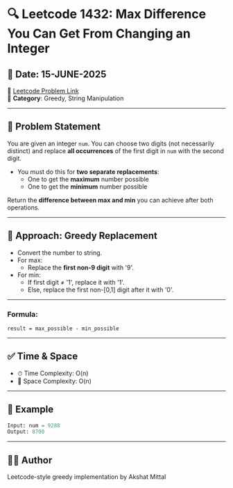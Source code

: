 # 🔍 Leetcode 1432: Max Difference You Can Get From Changing an Integer
## 📅 Date: 15-JUNE-2025  
🔗 [Leetcode Problem Link](https://leetcode.com/problems/max-difference-you-can-get-from-changing-an-integer/)  
🧠 **Category**: Greedy, String Manipulation  

---

## 📄 Problem Statement

You are given an integer `num`. You can choose two digits (not necessarily distinct) and replace **all occurrences** of the first digit in `num` with the second digit.

- You must do this for **two separate replacements**:
  - One to get the **maximum** number possible
  - One to get the **minimum** number possible

Return the **difference between max and min** you can achieve after both operations.

---

## 🧠 Approach: Greedy Replacement

- Convert the number to string.
- For max:
  - Replace the **first non-9 digit** with '9'.
- For min:
  - If first digit ≠ '1', replace it with '1'.
  - Else, replace the first non-[0,1] digit after it with '0'.

---

### Formula:
```
result = max_possible - min_possible
```

---

## ✅ Time & Space

- ⏱ Time Complexity: O(n)  
- 💾 Space Complexity: O(n)

---

## 🧪 Example

```python
Input: num = 9288
Output: 8700
```

---

## 🧑‍💻 Author

Leetcode-style greedy implementation by Akshat Mittal
